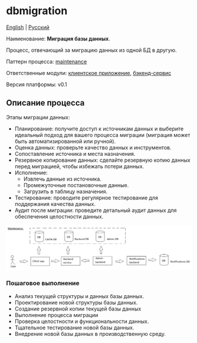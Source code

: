# dbmigration

[English](dbmigration.md) | [Русский](dbmigration.ru.md)

Наименование: **Миграция базы данных**.

Процесс, отвечающий за миграцию данных из одной БД в другую.

Паттерн процесса: [maintenance](../../processpatterns/maintenance.ru.md)

Ответственные модули: [клиентское приложение](../../frontend/adminclient.ru.md), [бэкенд-сервис](../../backend/adminbackend.ru.md)

Версия платформы: v0.1

## Описание процесса

Этапы миграции данных:
- Планирование: получите доступ к источникам данных и выберите идеальный подход для вашего процесса миграции (миграция может быть автоматизированной или ручной).
- Оценка данных: проверьте качество данных и инструментов.
- Сопоставление источника и места назначения.
- Резервное копирование данных: сделайте резервную копию данных перед миграцией, чтобы избежать потери данных.
- Исполнение:
     - Извлечь данные из источника.
     - Промежуточные постановочные данные.
     - Загрузить в таблицу назначения.
- Тестирование: проводите регулярное тестирование для поддержания качества данных.
- Аудит после миграции: проведите детальный аудит данных для обеспечения целостности данных.

![maintenance_overall](../../img/processpatterns/maintenance_overall.png)

### Пошаговое выполнение

- Анализ текущей структуры и данных базы данных.
- Проектирование новой структуры базы данных.
- Создание резервной копии текущей базы данных
- Выполнение процесса миграции
- Проверка целостности и функциональности данных.
- Тщательное тестирование новой базы данных.
- Внедрение новой базы данных в производственную среду.
